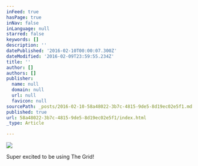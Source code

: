 ```yaml
---
inFeed: true
hasPage: true
inNav: false
inLanguage: null
starred: false
keywords: []
description: ''
datePublished: '2016-02-10T00:00:07.300Z'
dateModified: '2016-02-09T23:59:55.234Z'
title: ''
author: []
authors: []
publisher:
  name: null
  domain: null
  url: null
  favicon: null
sourcePath: _posts/2016-02-10-58a48022-3b7c-4815-9de5-8d19ec02e5f1.md
published: true
url: 58a48022-3b7c-4815-9de5-8d19ec02e5f1/index.html
_type: Article

---
```

![](https://the-grid-user-content.s3-us-west-2.amazonaws.com/b587e51d-e8b7-4ec2-8e84-e3dc6fa8a152.jpg)

Super excited to be using The Grid!